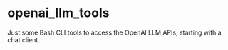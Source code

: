 # openai_llm_tools
Just some Bash CLI tools to access the OpenAI LLM APIs, starting with a chat client.
